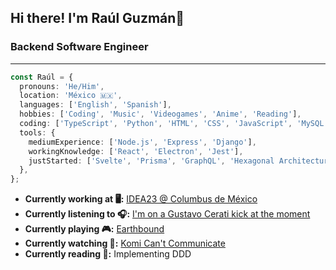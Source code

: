 ## Hi there! I'm Raúl Guzmán👋

### Backend Software Engineer

---

```typescript
const Raúl = {
  pronouns: 'He/Him',
  location: 'México 🇲🇽',
  languages: ['English', 'Spanish'],
  hobbies: ['Coding', 'Music', 'Videogames', 'Anime', 'Reading'],
  coding: ['TypeScript', 'Python', 'HTML', 'CSS', 'JavaScript', 'MySQL'],
  tools: {
    mediumExperience: ['Node.js', 'Express', 'Django'],
    workingKnowledge: ['React', 'Electron', 'Jest'],
    justStarted: ['Svelte', 'Prisma', 'GraphQL', 'Hexagonal Architecture', 'Domain Driven Design'],
  },
};
```

- **Currently working at 🖥️:** [IDEA23 @ Columbus de México](https://www.columbus.mx)
- **Currently listening to 🎧:** [I'm on a Gustavo Cerati kick at the moment](https://www.youtube.com/watch?v=anwnvTPAJG0)
- **Currently playing 🎮:** [Earthbound](https://www.youtube.com/watch?v=I6LZ1GqSrEE)
- **Currently watching 👀:** [Komi Can't Communicate](https://www.youtube.com/watch?v=tLdLTSnmnoA)
- **Currently reading 📕:** Implementing DDD
